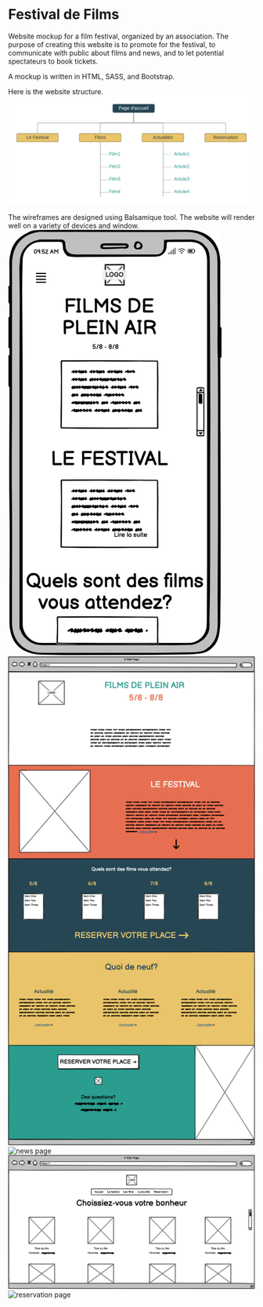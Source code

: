 # Festival de Films

Website mockup for a film festival, organized by an association. The purpose of creating this website is to promote for the festival, to communicate with public about films and news, and to let potential spectateurs to book tickets.

A mockup is written in HTML, SASS, and Bootstrap.

Here is the website structure.
![arborescence](images/arborescence.png)

The wireframes are designed using Balsamique tool. The website will render well on a variety of devices and window.
![main page on mobile](images/Mobile.png)
![main page on destop](images/Page%20d'accueil.png)
![news page](images/Page%20des%20actualit%C3%A9s.png)
![films page](images/Page%20des%20films.png)
![reservation page](images/Page%20de%20r%C3%A9servation.png)

